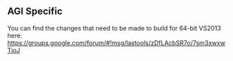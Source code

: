 ## AGI Specific
You can find the changes that need to be made to build for 64-bit VS2013 here: https://groups.google.com/forum/#!msg/lastools/zDfLAcbSR7o/7sm3xwxwTioJ
